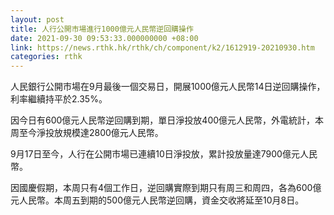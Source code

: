 ```yaml
---
layout: post
title: 人行公開市場進行1000億元人民幣逆回購操作
date: 2021-09-30 09:53:33.000000000 +08:00
link: https://news.rthk.hk/rthk/ch/component/k2/1612919-20210930.htm
categories: rthk
---
```


人民銀行公開市場在9月最後一個交易日，開展1000億元人民幣14日逆回購操作，利率繼續持平於2.35%。

因今日有600億元人民幣逆回購到期，單日淨投放400億元人民幣，外電統計，本周至今淨投放規模達2800億元人民幣。

9月17日至今，人行在公開市場已連續10日淨投放，累計投放量達7900億元人民幣。

因國慶假期，本周只有4個工作日，逆回購實際到期只有周三和周四，各為600億元人民幣。本周五到期的500億元人民幣逆回購，資金交收將延至10月8日。
